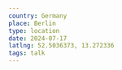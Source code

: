 ```yaml
---
country: Germany
place: Berlin
type: location
date: 2024-07-17
latlng: 52.5036373, 13.272336
tags: talk
---
```

